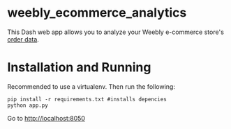# weebly_ecommerce_analytics
This Dash web app allows you to analyze your Weebly e-commerce store's [order data](https://www.weebly.com/editor/main.php#/store/orders).

# Installation and Running

Recommended to use a virtualenv. Then run the following:

```
pip install -r requirements.txt #installs depencies
python app.py
```

Go to [http://localhost:8050](http://localhost:8050)
